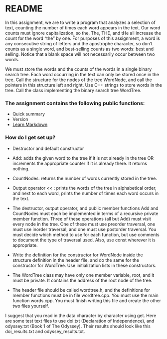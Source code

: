 # README #

In this assignment, we are to write a program that analyzes a selection of text, counting the number of times each word appears in the text. Our word counts must ignore capitalization, so the, The, THE, and tHe all increase the count for the word “the” by one. For purposes of this assignment, a word is any consecutive string of letters and the apostrophe character, so don’t counts as a single word, and best-selling counts as two words: best and selling. Notice that a blank space will not necessarily occur between two words.

We must store the words and the counts of the words in a single binary search tree. Each word occurring in the text can only be stored once in the tree. Call the structure for the nodes of the tree WordNode, and call the pointers in this structure left and right. Use C++ strings to store words in the tree. Call the class implementing the binary search tree WordTree.

### The assignment contains the following public functions: ###

* Quick summary
* Version
* [Learn Markdown](https://bitbucket.org/tutorials/markdowndemo)

### How do I get set up? ###

* Destructor and default constructor
* Add: adds the given word to the tree if it is not already in the tree OR increments the appropriate counter if it is already there. It returns nothing.
* CountNodes: returns the number of words currently stored in the tree.
* Output operator << : prints the words of the tree in alphabetical order, and next to each word, prints the number of times each word occurs in the text.

* The destructor, output operator, and public member functions Add and CountNodes must each be implemented in terms of a recursive private member function. Three of these operations (all but Add) must visit every node in the tree. One of these must use preorder traversal, one must use inorder traversal, and one must use postorder traversal. You must decide which method to use for each function, but use comments to document the type of traversal used. Also, use const wherever it is appropriate.

* Write the definition for the constructor for WordNode inside the structure definition in the header file, and do the same for the constructor for WordTree. Use initialization lists in these constructors.

* The WordTree class may have only one member variable, root, and it must be private. It contains the address of the root node of the tree.

* The header file should be called wordtree.h, and the definitions for member functions must be in file wordtree.cpp. You must use the main function words.cpp. You must finish writing this file and create the other two files yourself.

I suggest that you read in the data character by character using get. Here are some test text files to use doi.txt (Declaration of Independence), and odyssey.txt (Book 1 of The Odyssey). Their results should look like this doi_results.txt and odyssey_results.txt.

